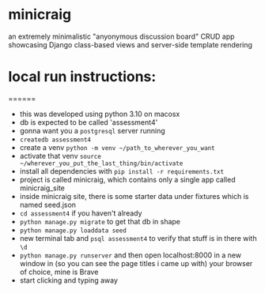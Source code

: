 # minicraig
an extremely minimalistic "anyonymous discussion board" CRUD app showcasing Django class-based views and server-side template rendering

# local run instructions:
======
- this was developed using python 3.10 on macosx 
- db is expected to be called 'assessment4'
- gonna want you a `postgresql` server running
- `createdb assessment4`
- create a venv `python -m venv ~/path_to_wherever_you_want`
- activate that venv `source ~/wherever_you_put_the_last_thing/bin/activate`
- install all dependencies with `pip install -r requirements.txt`
- project is called minicraig, which contains only a single app called minicraig_site
- inside minicraig site, there is some starter data under fixtures which is named seed.json
- `cd assessment4` if you haven't already
- `python manage.py migrate` to get that db in shape
- `python manage.py loaddata seed`
- new terminal tab and `psql assessment4` to verify that stuff is in there with `\d`
- `python manage.py runserver` and then open localhost:8000 in a new window in (so you can see the page titles i came up with) your browser of choice, mine is Brave
- start clicking and typing away
